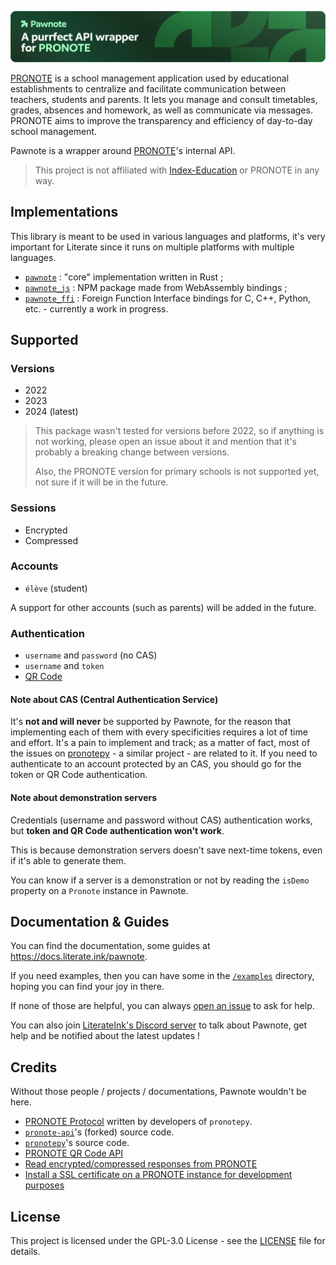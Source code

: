 ![Pawnote Banner](.github/assets/banner.svg)

[PRONOTE](https://www.index-education.com/fr/logiciel-gestion-vie-scolaire.php) is a school management application used by educational establishments to centralize and facilitate communication between teachers, students and parents. It lets you manage and consult timetables, grades, absences and homework, as well as communicate via messages. PRONOTE aims to improve the transparency and efficiency of day-to-day school management.

Pawnote is a wrapper around [PRONOTE](https://www.index-education.com/fr/logiciel-gestion-vie-scolaire.php)'s internal API.

> This project is not affiliated with [Index-Education](https://www.index-education.com/) or PRONOTE in any way.

## Implementations

This library is meant to be used in various languages and platforms, it's very important
for Literate since it runs on multiple platforms with multiple languages.

- [`pawnote`](/pawnote) : "core" implementation written in Rust ;
- [`pawnote_js`](/pawnote_js) : NPM package made from WebAssembly bindings ;
- [`pawnote_ffi`](/pawnote_ffi) : Foreign Function Interface bindings for C, C++, Python, etc. - currently a work in progress.

## Supported

### Versions

- 2022
- 2023
- 2024 (latest)

> This package wasn't tested for versions before 2022, so if anything is not working, please open an issue about it and mention that it's probably a breaking change between versions.
>
> Also, the PRONOTE version for primary schools is not supported yet, not sure if it will be in the future.

### Sessions

- Encrypted
- Compressed

### Accounts

- `élève` (student)

A support for other accounts (such as parents) will be added in the future.

### Authentication

- `username` and `password` (no CAS)
- `username` and `token`
- [QR Code](https://forum.index-education.com/upfiles/qrcode.png)

#### Note about CAS (Central Authentication Service)

It's **not and will never** be supported by Pawnote, for the reason that implementing each of them with every specificities requires a lot of time and effort. It's a pain to implement and track; as a matter of fact, most of the issues on [pronotepy](https://github.com/bain3/pronotepy/issues) - a similar project - are related to it. If you need to authenticate to an account protected by an CAS, you should go for the token or QR Code authentication.

#### Note about demonstration servers

Credentials (username and password without CAS) authentication works, but **token and QR Code authentication won't work**.

This is because demonstration servers doesn't save next-time tokens, even if it's able to generate them.

You can know if a server is a demonstration or not by reading the `isDemo` property on a `Pronote` instance in Pawnote.

## Documentation & Guides

You can find the documentation, some guides at <https://docs.literate.ink/pawnote>.

If you need examples, then you can have some in the [`/examples`](https://github.com/LiterateInk/Pawnote/tree/main/examples) directory, hoping you can find your joy in there.

If none of those are helpful, you can always [open an issue](https://github.com/LiterateInk/Pawnote/issues) to ask for help.

You can also join [LiterateInk's Discord server](https://literate.ink/discord) to talk about Pawnote, get help and be notified about the latest updates !

## Credits

Without those people / projects / documentations, Pawnote wouldn't be here.

- [PRONOTE Protocol](https://github.com/bain3/pronotepy/blob/master/PRONOTE%20protocol.md) written by developers of `pronotepy`.
- [`pronote-api`](https://github.com/Merlode11/pronote-api)'s (forked) source code.
- [`pronotepy`](https://github.com/bain3/pronotepy)'s source code.
- [PRONOTE QR Code API](https://github.com/Androz2091/pronote-qrcode-api)
- [Read encrypted/compressed responses from PRONOTE](https://gist.github.com/Vexcited/3b599b4eaf0797b532f087540728ec09)
- [Install a SSL certificate on a PRONOTE instance for development purposes](https://gist.github.com/Vexcited/977d7a71aab3f5082f476bdb9e7c1248)

## License

This project is licensed under the GPL-3.0 License - see the [LICENSE](LICENSE) file for details.
